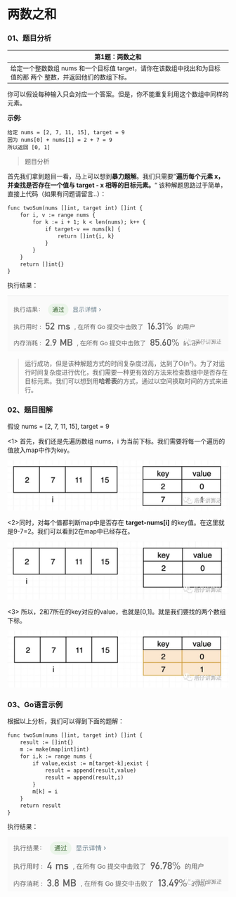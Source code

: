 # 两数之和

### 01、题目分析

| 第1题：两数之和                                              |
| ------------------------------------------------------------ |
| 给定一个整数数组 nums 和一个目标值 target，请你在该数组中找出和为目标值的那 两个 整数，并返回他们的数组下标。 |

你可以假设每种输入只会对应一个答案。但是，你不能重复利用这个数组中同样的元素。

**示例:**

```
给定 nums = [2, 7, 11, 15], target = 9
因为 nums[0] + nums[1] = 2 + 7 = 9
所以返回 [0, 1]
```

<bra>

> 题目分析

首先我们拿到题目一看，马上可以想到**暴力题解**。我们只需要”**遍历每个元素 x，并查找是否存在一个值与 target - x 相等的目标元素。**“  该种解题思路过于简单，直接上代码（如果有问题请留言..）：

```
func twoSum(nums []int, target int) []int {
	for i, v := range nums {
		for k := i + 1; k < len(nums); k++ {
			if target-v == nums[k] {
				return []int{i, k}
			}
		}
	}
	return []int{}
}
```

执行结果：

<img src="007/1.jpg" alt="PNG" style="zoom:67%;" />

> 运行成功，但是该种解题方式的时间复杂度过高，达到了O(n²)。为了对运行时间复杂度进行优化，我们需要一种更有效的方法来检查数组中是否存在目标元素。我们可以想到用**哈希表**的方式，通过以空间换取时间的方式来进行。

### 02、题目图解

假设 nums = [2, 7, 11, 15], target = 9

<bra>

<1> 首先，我们还是先遍历数组 nums，i 为当前下标。我们需要将每一个遍历的值放入map中作为key。

<img src="007/2.jpeg" alt="PNG" style="zoom:67%;" />

<2>同时，对每个值都判断map中是否存在 **target-nums[i]** 的key值。在这里就是9-7=2。我们可以看到2在map中已经存在。

<img src="007/3.jpg" alt="PNG" style="zoom:67%;" />

<3> 所以，2和7所在的key对应的value，也就是[0,1]。就是我们要找的两个数组下标。

<img src="007/4.jpg" alt="PNG" style="zoom:67%;" />

### 03、Go语言示例

根据以上分析，我们可以得到下面的题解：

```
func twoSum(nums []int, target int) []int {
    result := []int{}
    m := make(map[int]int)
    for i,k := range nums {      
        if value,exist := m[target-k];exist {
            result = append(result,value)
            result = append(result,i)
        }
        m[k] = i
    }
    return result
}
```

执行结果：

<img src="007/5.jpg" alt="PNG" style="zoom:67%;" />